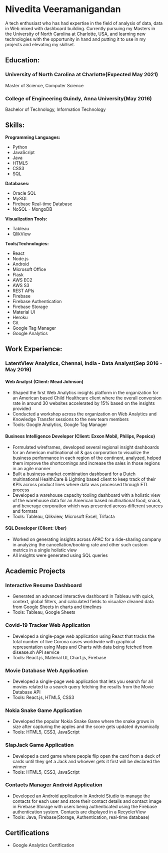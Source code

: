 # Nivedita Veeramanigandan
A tech enthusiast who has had expertise in the field of analysis of data, data in Web mixed with dashboard building. Currently pursuing my Masters in the University of North Carolina at Charlotte, USA, and learning new technologies with the opportunity in hand and putting it to use in my projects and elevating my skillset.

## Education:
### University of North Carolina at Charlotte(Expected May 2021)
Master of Science, Computer Science
### College of Engineering Guindy, Anna University(May 2016)
Bachelor of Technology, Information Technology

## Skills:
**Programming Languages:**
* Python
* JavaScript
* Java
* HTML5
* CSS3
* SQL

**Databases:**
* Oracle SQL
* MySQL
* Firebase Real-time Database
* NoSQL - MongoDB

**Visualization Tools:**
* Tableau
* QlikView

**Tools/Technologies:**
* React
* Node.js
* Android
* Microsoft Office
* Flask
* AWS EC2
* AWS S3
* REST APIs
* Firebase
* Firebase Authentication
* Firebase Storage
* Material UI
* Heroku
* Git
* Google Tag Manager
* Google Analytics


## Work Experience:
### LatentView Analytics, Chennai, India - Data Analyst(Sep 2016 - May 2019)
#### Web Analyst (Client: Mead Johnson)
* Shaped the first Web Analytics insights platform in the organization for an American based Child Healthcare client where the overall conversion rate in around 30 websites accelerated by 15% based on the insights provided
* Conducted a workshop across the organization on Web Analytics and Knowledge Transfer sessions to the new team members
* Tools: Google Analytics, Google Tag Manager

#### Business Intelligence Developer (Client: Exxon Mobil, Philips, Pepsico)
* Formulated wireframes, developed several regional insight dashboards for an American multinational oil & gas corporation to visualize the business performance in each region of the continent, analyzed, helped them improve the shortcomings and increase the sales in those regions in an agile manner
* Built a business-market combination dashboard for a Dutch multinational HealthCare & Lighting based client to keep track of their KPIs across product lines where data was processed through ETL process
* Developed a warehouse capacity tooling dashboard with a holistic view of the warehouse data for an American based multinational food, snack, and beverage corporation which was presented across different sources and formats
* Tools: Tableau, Qlikview, Microsoft Excel, Trifacta
#### SQL Developer (Client: Uber)
* Worked on generating insights across APAC for a ride-sharing company in analyzing the cancellation/booking rate and other such custom metrics in a single holistic view
* All insights were generated using SQL queries

## Academic Projects
### Interactive Resume Dashboard
* Generated an advanced interactive dashboard in Tableau with quick, context, global filters, and calculated fields to visualize cleaned data from Google Sheets in charts and timelines
* Tools: Tableau, Google Sheets
### Covid-19 Tracker Web Application
* Developed a single-page web application using React that tracks the total number of live Corona cases worldwide with graphical representation using Maps and Charts with data being fetched from disease.sh API service	
* Tools: React.js, Material UI, Chart.js, Firebase
### Movie Database Web Application
* Developed a single-page web application that lets you search for all movies related to a search query fetching the results from the Movie Database API
* Tools: React.js, HTML5, CSS3
### Nokia Snake Game Application
* Developed the popular Nokia Snake Game where the snake grows in size after capturing the apples and the score gets updated dynamically
* Tools: HTML5, CSS3, JavaScript
### SlapJack Game Application
* Developed a card game where people flip open the card from a deck of cards until they get a Jack and whoever gets it first will be declared the winner
* Tools: HTML5, CSS3, JavaScript
### Contacts Manager Android Application
* Developed an Android application in Android Studio to manage the contacts for each user and store their contact details and contact image in Firebase Storage with users being authenticated using the Firebase authentication system. Contacts are displayed in a RecyclerView
* Tools: Java, Firebase(Storage, Authentication, real-time database)

## Certifications
* Google Analytics Certification
